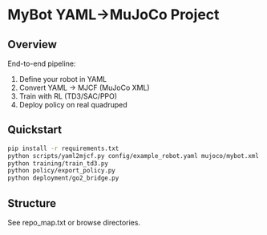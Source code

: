 # MyBot YAML→MuJoCo Project

## Overview
End-to-end pipeline:  
1. Define your robot in YAML  
2. Convert YAML → MJCF (MuJoCo XML)  
3. Train with RL (TD3/SAC/PPO)  
5. Deploy policy on real quadruped

## Quickstart
```bash
pip install -r requirements.txt
python scripts/yaml2mjcf.py config/example_robot.yaml mujoco/mybot.xml
python training/train_td3.py
python policy/export_policy.py
python deployment/go2_bridge.py
```

## Structure
See repo_map.txt or browse directories.
